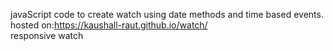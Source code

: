 javaScript code to create watch using date methods and time based events.<br>
hosted on:https://kaushall-raut.github.io/watch/ <br>
responsive watch
